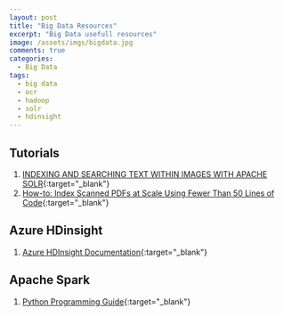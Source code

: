```yaml
---
layout: post
title: "Big Data Resources"
excerpt: "Big Data usefull resources"
image: /assets/imgs/bigdata.jpg
comments: true
categories:
  - Big Data
tags: 
  - big data
  - ocr
  - hadoop
  - solr
  - hdinsight
---
```


## Tutorials

1. [INDEXING AND SEARCHING TEXT WITHIN IMAGES WITH APACHE SOLR](https://hortonworks.com/hadoop-tutorial/indexing-and-searching-text-within-images-with-apache-solr/){:target="_blank"}
1. [How-to: Index Scanned PDFs at Scale Using Fewer Than 50 Lines of Code](http://blog.cloudera.com/blog/2015/10/how-to-index-scanned-pdfs-at-scale-using-fewer-than-50-lines-of-code/){:target="_blank"}

## Azure HDinsight

1. [Azure HDInsight Documentation](https://docs.microsoft.com/en-us/azure/hdinsight/){:target="_blank"}

## Apache Spark

1. [Python Programming Guide](https://spark.apache.org/docs/0.9.0/python-programming-guide.html){:target="_blank"}
